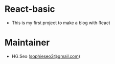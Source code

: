 # React-basic
- This is my first project to make a blog with React
# Maintainer
- HG.Seo (sophieseo3@gmail.com)